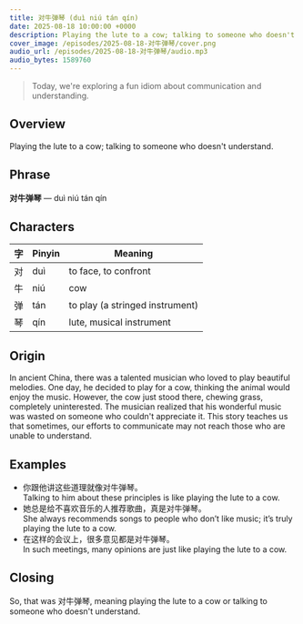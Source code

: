 ```yaml
---
title: 对牛弹琴 (duì niú tán qín)
date: 2025-08-18 10:00:00 +0000
description: Playing the lute to a cow; talking to someone who doesn't understand.
cover_image: /episodes/2025-08-18-对牛弹琴/cover.png
audio_url: /episodes/2025-08-18-对牛弹琴/audio.mp3
audio_bytes: 1589760
---
```


> Today, we're exploring a fun idiom about communication and understanding.

## Overview
Playing the lute to a cow; talking to someone who doesn't understand.

## Phrase
**对牛弹琴** — duì niú tán qín

## Characters

| 字 | Pinyin | Meaning                     |
|----|--------|-----------------------------|
| 对 | duì    | to face, to confront        |
| 牛 | niú    | cow                         |
| 弹 | tán    | to play (a stringed instrument) |
| 琴 | qín    | lute, musical instrument     |

## Origin
In ancient China, there was a talented musician who loved to play beautiful melodies. One day, he decided to play for a cow, thinking the animal would enjoy the music. However, the cow just stood there, chewing grass, completely uninterested. The musician realized that his wonderful music was wasted on someone who couldn't appreciate it. This story teaches us that sometimes, our efforts to communicate may not reach those who are unable to understand.

## Examples
- 你跟他讲这些道理就像对牛弹琴。<br>Talking to him about these principles is like playing the lute to a cow.
- 她总是给不喜欢音乐的人推荐歌曲，真是对牛弹琴。<br>She always recommends songs to people who don’t like music; it’s truly playing the lute to a cow.
- 在这样的会议上，很多意见都是对牛弹琴。<br>In such meetings, many opinions are just like playing the lute to a cow.

## Closing
So, that was 对牛弹琴, meaning playing the lute to a cow or talking to someone who doesn't understand.
